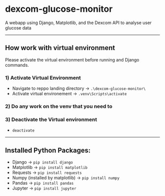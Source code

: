 # dexcom-glucose-monitor

A webapp using Django, Matplotlib, and the Dexcom API to analyse user glucose data

---

## How work with virtual environment
Please activate the virtual environment before running and Django commands.

### 1) Activate Virtual Environment

-   Navigate to reppo landing directory -> `.\dexcom-glucose-monitor\`
-   Activate virtual environement -> `.venv\Scripts\activate`

### 2) Do any work on the venv that you need to

### 3) Deactivate the Virtual environment

-   `deactivate`

---

## Installed Python Packages:

-   Django -> `pip install django`
-   Matplotlib -> `pip install matplotlib`
-   Requests -> `pip install requests`
-   Numpy (installed by matplotlib) -> `pip install numpy`
-   Pandas -> `pip install pandas`
-   Jupyter -> `pip install jupyter`
